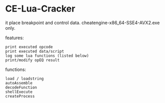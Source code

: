 # CE-Lua-Cracker

it place breakpoint and control data.
cheatengine-x86_64-SSE4-AVX2.exe only.

features:
```
print executed opcode
print executed data/script
log some lua functions (listed below)
print/modify opEQ result
```

functions:
```
load / loadstring
autoAssemble
decodeFunction
shellExecute
createProcess
```
